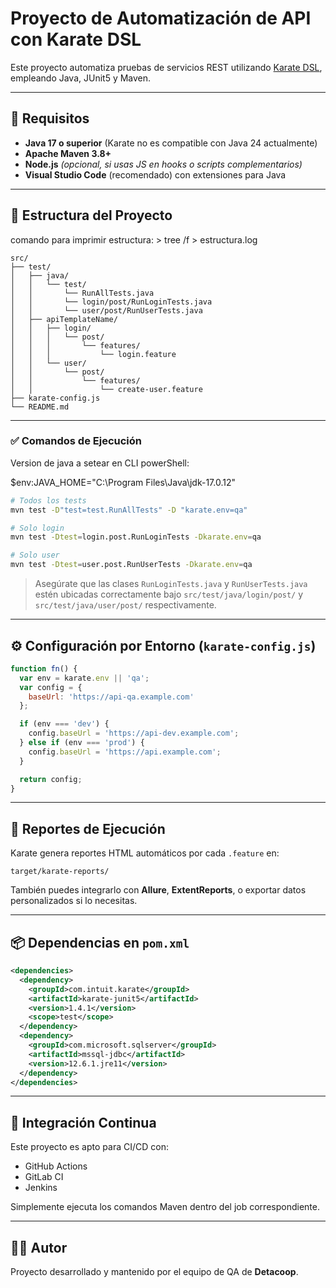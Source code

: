 # Proyecto de Automatización de API con Karate DSL

Este proyecto automatiza pruebas de servicios REST utilizando [Karate DSL](https://github.com/karatelabs/karate), empleando Java, JUnit5 y Maven.

---

## 🔧 Requisitos

- **Java 17 o superior** (Karate no es compatible con Java 24 actualmente)
- **Apache Maven 3.8+**
- **Node.js** *(opcional, si usas JS en hooks o scripts complementarios)*
- **Visual Studio Code** (recomendado) con extensiones para Java

---

## 📁 Estructura del Proyecto
comando para imprimir estructura: > tree /f > estructura.log
```
src/
├── test/
│   ├── java/
│   │   └── test/
│   │       └── RunAllTests.java
│   │       └── login/post/RunLoginTests.java
│   │       └── user/post/RunUserTests.java
│   ├── apiTemplateName/
│   │   ├── login/
│   │   │   └── post/
│   │   │       └── features/
│   │   │           └── login.feature
│   │   └── user/
│   │       └── post/
│   │           └── features/
│   │               └── create-user.feature
├── karate-config.js
└── README.md
```

---

### ✅ Comandos de Ejecución

Version de java a setear en CLI powerShell:

$env:JAVA_HOME="C:\Program Files\Java\jdk-17.0.12"

```bash
# Todos los tests
mvn test -D"test=test.RunAllTests" -D "karate.env=qa"

# Solo login
mvn test -Dtest=login.post.RunLoginTests -Dkarate.env=qa

# Solo user
mvn test -Dtest=user.post.RunUserTests -Dkarate.env=qa
```

> Asegúrate que las clases `RunLoginTests.java` y `RunUserTests.java` estén ubicadas correctamente bajo `src/test/java/login/post/` y `src/test/java/user/post/` respectivamente.

---

## ⚙️ Configuración por Entorno (`karate-config.js`)

```javascript
function fn() {
  var env = karate.env || 'qa';
  var config = {
    baseUrl: 'https://api-qa.example.com'
  };

  if (env === 'dev') {
    config.baseUrl = 'https://api-dev.example.com';
  } else if (env === 'prod') {
    config.baseUrl = 'https://api.example.com';
  }

  return config;
}
```

---

## 📄 Reportes de Ejecución

Karate genera reportes HTML automáticos por cada `.feature` en:

```
target/karate-reports/
```

También puedes integrarlo con **Allure**, **ExtentReports**, o exportar datos personalizados si lo necesitas.

---

## 📦 Dependencias en `pom.xml`

```xml
<dependencies>
  <dependency>
    <groupId>com.intuit.karate</groupId>
    <artifactId>karate-junit5</artifactId>
    <version>1.4.1</version>
    <scope>test</scope>
  </dependency>
  <dependency>
    <groupId>com.microsoft.sqlserver</groupId>
    <artifactId>mssql-jdbc</artifactId>
    <version>12.6.1.jre11</version>
  </dependency>
</dependencies>
```

---

## 🚀 Integración Continua

Este proyecto es apto para CI/CD con:

- GitHub Actions
- GitLab CI
- Jenkins

Simplemente ejecuta los comandos Maven dentro del job correspondiente.

---

## 👨‍💻 Autor

Proyecto desarrollado y mantenido por el equipo de QA de **Detacoop**.
